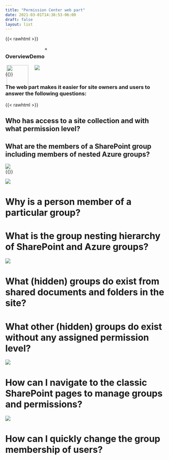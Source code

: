 ```yaml
---
title: "Permission Center web part"
date: 2021-03-01T14:38:53-06:00
draft: false
layout: list
---
```

<!-- header -->
{{< rawhtml >}}
<div style="display:flex;">
    <div style="text-align:center;">
        <h3>Overview</h3>
        <img class="myImg" onClick="openImage(event)" src="/images/Overview.png" style="flex-shrink:1;width:94%;"/>
    </div>
    <div style="text-align:center;">
        <h3>Demo</h3>
        <img class="myImg" onClick="openImage(event)" src="/images/Overview.gif" style="flex-shrink:1;"/>
    </div>
    <!-- The Modal -->
    <div id="myModal" class="modal">
        <span class="close">&times;</span>
        <img class="modal-content" id="img01">
        <div id="caption"></div>
    </div>
</div>
<script>
    //add eventlistener to all images
    const openImage = (event) => {
        console.log(event.target);
        modal.style.display = "block";
        modalImg.src = event.target.src;
        }
    // Get the modal
    var modal = document.getElementById("myModal");
    // Get the image and insert it inside the modal - use its "alt" text as a caption
    var img = document.getElementById("myImg");
    var modalImg = document.getElementById("img01");
    var captionText = document.getElementById("caption");
    // Get the <span> element that closes the modal
    var span = document.getElementsByClassName("close")[0];
    // When the user clicks on <span> (x), close the modal
    span.onclick = function() { 
    modal.style.display = "none";
    }
</script>
{{</rawhtml >}}


### The web part makes it easier for site owners and users to answer the following questions:

{{< rawhtml >}}
    <div class="imageTextContainer">
        <div style="flex-shrink:2;">
            <h2>Who has access to a site collection and with what permission level?</h2>
            <h2>What are the members of a SharePoint group including members of nested Azure groups?</h2>
        </div>
        <div style="flex-shrink:1;">
            <img class="myImg" onClick="openImage(event)" src="/images/01.png" />
        </div>
    </div>
{{</rawhtml >}}

![](/images/02.png#right300)

# Why is a person member of a particular group?

# What is the group nesting hierarchy of SharePoint and Azure groups?

![](/images/03.png#right300)

# What (hidden) groups do exist from shared documents and folders in the site?

# What other (hidden) groups do exist without any assigned permission level?

![](/images/04.png#right300)

# How can I navigate to the classic SharePoint pages to manage groups and permissions?

![](/images/05.png#right300)

# How can I quickly change the group membership of users?

